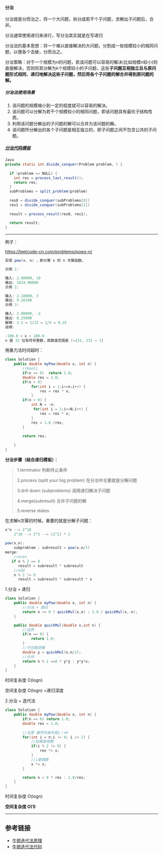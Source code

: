 #### 分治

分治就是分而治之，将一个大问题，拆分成若干个子问题，求解出子问题后，合并。

分治通常使用递归来进行，写分治其实就是在写递归

分治法的基本思想：将一个难以直接解决的大问题，分割成一些规模较小的相同问题，以便各个击破，分而治之。

分治策略：对于一个规模为n的问题，若该问题可以容易的解决(比如规模n较小)则直接解决，否则将其分解为k个规模较小的子问题，这些**子问题互相独立且与原问题形式相同**，**递归地解决这些子问题，然后将各个子问题的解合并得到原问题的解。**

##### 分治法使用场景

1. 该问题的规模缩小到一定的程度就可以容易的解决。
2. 该问题可以分解为若干个规模较小的相同问题，即该问题具有最优子结构性质。
3. 利用该问题分解出的子问题的解可以合并为该问题的解。
4. 该问题所分解出的各个子问题是相互独立的，即子问题之间不包含公共的子问题。

##### [分治代码模板](https://shimo.im/docs/3xvghYh3JJPKwdvt)

```java
Java
private static int divide_conquer(Problem problem, ) {
  
  if (problem == NULL) {
    int res = process_last_result();
    return res;     
  }
  subProblems = split_problem(problem)
  
  res0 = divide_conquer(subProblems[0])
  res1 = divide_conquer(subProblems[1])
  
  result = process_result(res0, res1);
  
  return result;
}
```

-------

例子：

https://leetcode-cn.com/problems/powx-n/

```java
实现 pow(x, n) ，即计算 x 的 n 次幂函数。

示例 1:

输入: 2.00000, 10
输出: 1024.00000
示例 2:

输入: 2.10000, 3
输出: 9.26100
示例 3:

输入: 2.00000, -2
输出: 0.25000
解释: 2-2 = 1/22 = 1/4 = 0.25
说明:

-100.0 < x < 100.0
n 是 32 位有符号整数，其数值范围是 [−231, 231 − 1] 
```

用暴力法时间超时：

```java
class Solution {
    public double myPow(double x, int n) {
        //baoli
        if(n == 0)  return 1.0;
        double res = 1.0;
        if(n > 0)
            for(int i = 1;i<=n;i++) {
                res = res * x;
            }
        if(n < 0) {
            int N = -n;
             for(int i = 1;i<=N;i++) {
                res = res * x;
            }
            res = 1.0 /res;
        }
     
        return res;
      
    }
}
```

**分治步骤（结合递归模板）：**

> 1.terminator 判断终止条件
>
> 2.process (split your big problem) 在分治中主要就是分解问题
>
> 3.drill down (subproblems) 调用递归解决子问题
>
> 4.merge(subresult)  合并子问题的解
>
> 5.reverse states  

在求解n次幂的时候，重要的就是分解子问题：

```java
x^n --> 2^10
    2^10 --> 2^5 --> (2^2) * 2
    
pow(x,n):
	subproblem : subresult = pow(x,n/2)
merge:
    //even
   if n % 2 == 0
      result = subresult * subresult
    //odd
    n % 2 != 0
      result = subresult * subresult * x
```

1.分治 + 递归

```java
class Solution {
    public double myPow(double x, int n) {
        //分治 + 递归
        return n >= 0 ? quickMul(x,n) : 1.0 / quickMul(x,-n);
    }

    public double quickMul(double x,int n) {
        //边界
        if(n == 0) {
            return 1.0;
        }
		//子问题求解
        double y = quickMul(x,n/2);
        //合并
        return n % 2 ==0 ? y*y : y*y*x;
    }
}
```

时间复杂度 O(logn)

空间复杂度 O(logn) =递归深度

2.分治 + 迭代法

```java
class Solution {
    public double myPow(double x, int n) {
        if(n == 0) return 1.0;
        double res = 1.0;
        
        //注意 循环的条件是i！=0
        for(int i = n;i != 0; i /= 2) {
            //如果是奇数
            if(i % 2 != 0) {
                res *= x;
            }
            //i是偶数
            x *= x;
        }

        return n > 0 ? res : 1.0/res;
    }
}
```

时间复杂度 O(logn)

**空间复杂度 O(1)**

-----

## 参考链接

- [牛顿迭代法原理](http://www.matrix67.com/blog/archives/361)
- [牛顿迭代法代码](http://www.voidcn.com/article/p-eudisdmk-zm.html)

